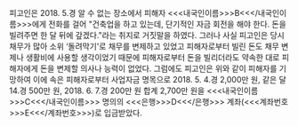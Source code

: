 피고인은 2018. 5.경 알 수 없는 장소에서 피해자 <<<내국인이름>>>B<<</내국인이름>>>에게 전화를 걸어 "건축업을 하고 있는데, 단기적인 자금 회전을 해야 한다. 돈을 빌려주면 한 달 뒤에 갚겠다."라는 취지로 거짓말을 하였다.
그러나 사실 피고인은 당시 채무가 많아 소위 ‘돌려막기'로 채무를 변제하고 있었고 피해자로부터 빌린 돈도 채무 변제나 생활비에 사용할 생각이었기 때문에 피해자로부터 돈을 빌리더라도 약속한 대로 피해자에게 돈을 변제할 의사나 능력이 없었다.
그럼에도 피고인은 위와 같이 피해자를 기망하여 이에 속은 피해자로부터 사업자금 명목으로 2018. 5. 4.경 2,000만 원, 같은 달 14.경 500만 원, 2018. 6. 7.경 200만 원 합계 2,700만 원을 <<<내국인이름>>>C<<</내국인이름>>> 명의의 <<<은행>>>D<<</은행>>> 계좌(<<<계좌번호>>>E<<</계좌번호>>>)로 입금받았다.